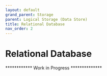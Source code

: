 ```yaml
---
layout: default
grand_parent: Storage
parent: Logical Storage (Data Store)
title: Relational Database
nav_order: 2
---
```



# Relational Database

************ Work in Progress **************